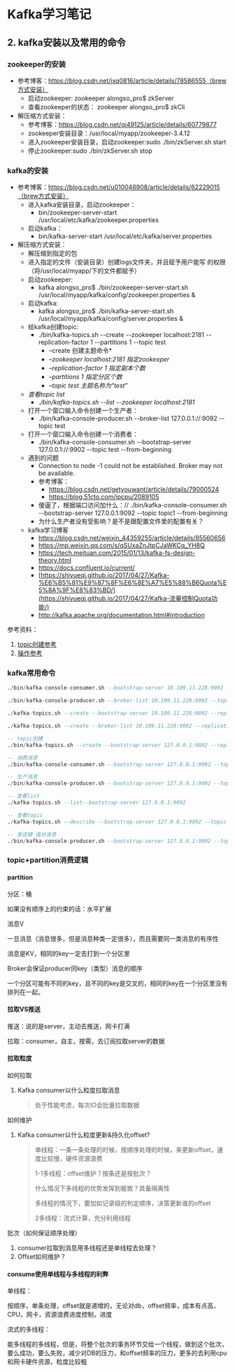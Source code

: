 # Kafka学习笔记

## 2. kafka安装以及常用的命令

### zookeeper的安装

- 参考博客：https://blog.csdn.net/jxq0816/article/details/78586555（brew方式安装）
  - 启动zookeeper: zookeeper alongso_pro$ zkServer
  - 查看zookeeper的状态： zookeeper alongso_pro$ zkCli
- 解压缩方式安装：
  - 参考博客：https://blog.csdn.net/qi49125/article/details/60779877
  - zookeeper安装目录：/usr/local/myapp/zookeeper-3.4.12
  - 进入zookeeper安装目录，启动zookeeper:sudo ./bin/zkServer.sh start
  - 停止zookeeper:sudo ./bin/zkServer.sh stop





### kafka的安装

- 参考博客：https://blog.csdn.net/u010046908/article/details/62229015（brew方式安装）
  - 进入kafka安装目录，启动zookeeper：
    - bin/zookeeper-server-start /usr/local/etc/kafka/zookeeper.properties
  - 启动kafka：
    - bin/kafka-server-start /usr/local/etc/kafka/server.properties
- 解压缩方式安装：
  - 解压缩到指定的包
  - 进入指定的文件（安装目录）创建logs文件夹，并且赋予用户能写 的权限（将/usr/local/myapp/下的文件都赋予）
  - 启动zookeeper:
    - kafka alongso_pro$ ./bin/zookeeper-server-start.sh /usr/local/myapp/kafka/config/zookeeper.properties &
  - 启动kafka:
    - kafka alongso_pro$ ./bin/kafka-server-start.sh /usr/local/myapp/kafka/config/server.properties &
  - 给kafka创建topic:
    - ./bin/kafka-topics.sh --create --zookeeper localhost:2181 --replication-factor 1 --partitions 1 --topic test
      - –create 创建主题命令*
      - *–zookeeper localhost:2181 指定zookeeper*
      - *–replication-factor 1 指定副本个数*
      - *–partitions 1 指定分区个数*
      - *–topic test 主题名称为“test”*
  - *查看topic list*
    - .*/bin/kafka*-*topics.sh* --*list* --*zookeeper* *localhost:2181*
  - 打开一个窗口输入命令创建一个生产者：
    - ./bin/kafka-console-producer.sh --broker-list 127.0.0.1://:9092 --topic test
  - 打开一个窗口输入命令创建一个消费者：
    - ./bin/kafka-console-consumer.sh --bootstrap-server 127.0.0.1://:9902 --topic test --from-beginning
  - 遇到的问题
    - Connection to node -1 could not be established. Broker may not be available.
    - 参考博客：
      - https://blog.csdn.net/getyouwant/article/details/79000524
      - https://blog.51cto.com/ipcpu/2089105
    - 傻逼了，根据端口访问加什么：// ./bin/kafka-console-consumer.sh --bootstrap-server 127.0.0.1:9092 --topic topic1 --from-beginning
    - 为什么生产者没有受影响？是不是跟配置文件里的配置有关？
  - kafka学习博客
    - https://blog.csdn.net/weixin_44359255/article/details/85560656
    - https://mp.weixin.qq.com/s/qSUxaZnJtpCJaWKCq_YH8Q
    - https://tech.meituan.com/2015/01/13/kafka-fs-design-theory.html
    - https://docs.confluent.io/current/
    - [https://shiyueqi.github.io/2017/04/27/Kafka-%E6%B5%81%E9%87%8F%E6%8E%A7%E5%88%B6Quota%E5%8A%9F%E8%83%BD/](https://shiyueqi.github.io/2017/04/27/Kafka-流量控制Quota功能/)
    - http://kafka.apache.org/documentation.html#introduction

参考资料：

1. [topic创建参考](https://support.huaweicloud.com/usermanual-kafka/kafka-ug-180604018.html#kafka-ug-180604018__section1623746152018)
2. [操作参考](https://segmentfault.com/a/1190000021586525)



### kafka常用命令

```sql
./bin/kafka-console-consumer.sh --bootstrap-server 10.109.11.228:9092 --topic edg_course_info_change --from-beginning

./bin/kafka-console-producer.sh --broker-list 10.109.11.228:9092 --topic edg_course_info_change --property parse.key=true

./kafka-topics.sh --create --bootstrap-server 10.109.11.228:9092 --replication-factor 1 --partitions 1 --topic test

./kafka-topics.sh --create --broker-list 10.109.11.228:9092 --replication-factor 1 --partitions 1 --topic test

-- topic创建
./bin/kafka-topics.sh --create --bootstrap-server 127.0.0.1:9092 --replication-factor 1 --partitions 1 --topic test

-- 消费消息
./bin/kafka-console-consumer.sh --bootstrap-server 127.0.0.1:9092 --topic test --from-beginning

-- 生产消息
./bin/kafka-console-producer.sh --bootstrap-server 127.0.0.1:9092 --topic adaplearn-user-history-erase

-- 查看list
./kafka-topics.sh --list--bootstrap-server 127.0.0.1:9092

-- 查看topic
./kafka-topics.sh --describe --bootstrap-server 127.0.0.1:9092 --topic adaplearn-practice-question-crate

-- 发送键-值对消息
./bin/kafka-console-producer.sh --bootstrap-server 127.0.0.1:9092 --topic adaplearn-practice-question-crate --property parse.key=true
```





### topic+partition消费逻辑

#### partition

分区：桶

如果没有顺序上的约束的话：水平扩展

消息V

一旦消息（消息很多，但是消息种类一定很多），而且需要同一类消息的有序性

消息是KV，相同的key一定去打到一个分区里

Broker会保证producer同key（类型）消息的顺序

一个分区可能有不同的key，且不同的key是交叉的，相同的key在一个分区里没有排列在一起。



#### 拉取VS推送

推送：说的是server，主动去推送，网卡打满

拉取：consumer，自主，按需，去订阅拉取server的数据



#### 拉取粒度

如何拉取

1. Kafka consumer以什么粒度拉取消息

   >处于性能考虑，每次IO会批量拉取数据

如何维护

1. Kafka consumer以什么粒度更新&持久化offset?

   > 单线程：一条一条处理的时候，按顺序处理的时候，来更新offset，速度比较慢，硬件资源浪费
   >
   > 1-1多线程：offset维护？按条还是按批次？
   >
   > 什么情况下多线程的优势发挥到极致？具备隔离性
   >
   > 多线程的情况下，要加如记录级的判定顺序，决策更新谁的offset
   >
   > 2多线程：流式计算，充分利用线程



批次（如何保证顺序处理）

1. consumer拉取到消息用多线程还是单线程去处理？
2. Offset如何维护？



#### consume使用单线程与多线程的利弊

单线程：

按顺序，单条处理，offset就是递增的，无论对db，offset频率，成本有点高，CPU，网卡，资源浪费进度控制，进度

流式的多线程：

能多线程的多线程，但是，将整个批次的事务环节交给一个线程，做到这个批次，要么成功，要么失败，减少对DB的压力，和offset频率的压力，更多的去利用cpu和网卡硬件资源，粒度比较粗





